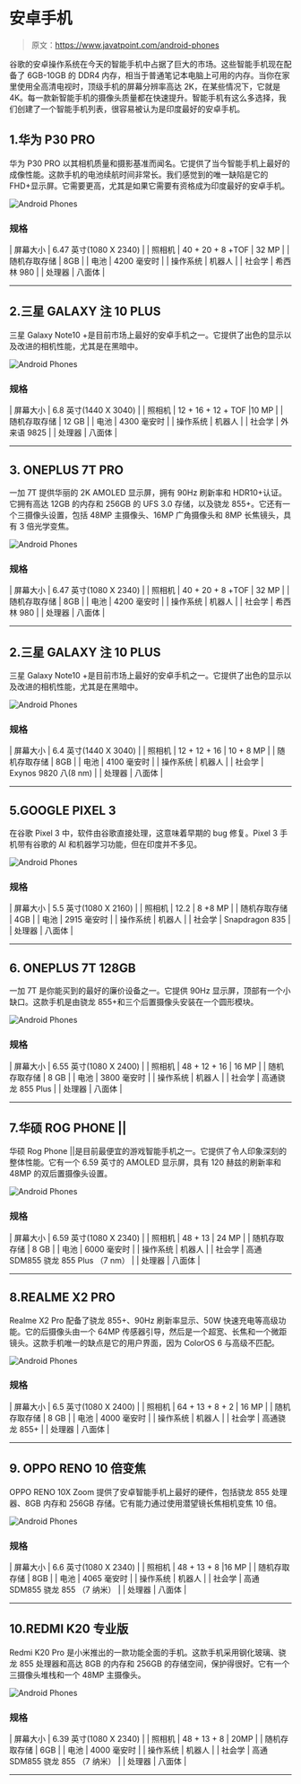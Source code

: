 # 安卓手机

> 原文：<https://www.javatpoint.com/android-phones>

谷歌的安卓操作系统在今天的智能手机中占据了巨大的市场。这些智能手机现在配备了 6GB-10GB 的 DDR4 内存，相当于普通笔记本电脑上可用的内存。当你在家里使用全高清电视时，顶级手机的屏幕分辨率高达 2K，在某些情况下，它就是 4K。每一款新智能手机的摄像头质量都在快速提升。智能手机有这么多选择，我们创建了一个智能手机列表，很容易被认为是印度最好的安卓手机。

## 1.华为 P30 PRO

华为 P30 PRO 以其相机质量和摄影基准而闻名。它提供了当今智能手机上最好的成像性能。这款手机的电池续航时间非常长。我们感觉到的唯一缺陷是它的 FHD+显示屏。它需要更高，尤其是如果它需要有资格成为印度最好的安卓手机。

![Android Phones](img/59475ab66397e41a6f797cda1030dc4c.png)

### 规格

| 屏幕大小 | 6.47 英寸(1080 X 2340) |
| 照相机 | 40 + 20 + 8 +TOF &#124; 32 MP |
| 随机存取存储 | 8GB |
| 电池 | 4200 毫安时 |
| 操作系统 | 机器人 |
| 社会学 | 希西林 980 |
| 处理器 | 八面体 |

* * *

## 2.三星 GALAXY 注 10 PLUS

三星 Galaxy Note10 +是目前市场上最好的安卓手机之一。它提供了出色的显示以及改进的相机性能，尤其是在黑暗中。

![Android Phones](img/7d606afd4816c435a9590ddf6846cc47.png)

### 规格

| 屏幕大小 | 6.8 英寸(1440 X 3040) |
| 照相机 | 12 + 16 + 12 + TOF &#124;10 MP |
| 随机存取存储 | 12 GB |
| 电池 | 4300 毫安时 |
| 操作系统 | 机器人 |
| 社会学 | 外来语 9825 |
| 处理器 | 八面体 |

* * *

## 3\. ONEPLUS 7T PRO

一加 7T 提供华丽的 2K AMOLED 显示屏，拥有 90Hz 刷新率和 HDR10+认证。它拥有高达 12GB 的内存和 256GB 的 UFS 3.0 存储，以及骁龙 855+。它还有一个三摄像头设置，包括 48MP 主摄像头、16MP 广角摄像头和 8MP 长焦镜头，具有 3 倍光学变焦。

![Android Phones](img/86c5d0573747bbd42e810233d8dc843f.png)

### 规格

| 屏幕大小 | 6.47 英寸(1080 X 2340) |
| 照相机 | 40 + 20 + 8 +TOF &#124; 32 MP |
| 随机存取存储 | 8GB |
| 电池 | 4200 毫安时 |
| 操作系统 | 机器人 |
| 社会学 | 希西林 980 |
| 处理器 | 八面体 |

* * *

## 2.三星 GALAXY 注 10 PLUS

三星 Galaxy Note10 +是目前市场上最好的安卓手机之一。它提供了出色的显示以及改进的相机性能，尤其是在黑暗中。

![Android Phones](img/78864ec3a7d6b806eb558fe2268c8361.png)

### 规格

| 屏幕大小 | 6.4 英寸(1440 X 3040) |
| 照相机 | 12 + 12 + 16 &#124; 10 + 8 MP |
| 随机存取存储 | 8GB |
| 电池 | 4100 毫安时 |
| 操作系统 | 机器人 |
| 社会学 | Exynos 9820 八(8 nm) |
| 处理器 | 八面体 |

* * *

## 5.GOOGLE PIXEL 3

在谷歌 Pixel 3 中，软件由谷歌直接处理，这意味着早期的 bug 修复。Pixel 3 手机带有谷歌的 AI 和机器学习功能，但在印度并不多见。

![Android Phones](img/a2849149ed65a3048db7209deee40e21.png)

### 规格

| 屏幕大小 | 5.5 英寸(1080 X 2160) |
| 照相机 | 12.2 &#124; 8 +8 MP |
| 随机存取存储 | 4GB |
| 电池 | 2915 毫安时 |
| 操作系统 | 机器人 |
| 社会学 | Snapdragon 835 |
| 处理器 | 八面体 |

* * *

## 6\. ONEPLUS 7T 128GB

一加 7T 是你能买到的最好的廉价设备之一。它提供 90Hz 显示屏，顶部有一个小缺口。这款手机是由骁龙 855+和三个后置摄像头安装在一个圆形模块。

![Android Phones](img/a5963d8342f5b222f5f4465cc6474ed6.png)

### 规格

| 屏幕大小 | 6.55 英寸(1080 X 2400) |
| 照相机 | 48 + 12 + 16 &#124; 16 MP |
| 随机存取存储 | 8 GB |
| 电池 | 3800 毫安时 |
| 操作系统 | 机器人 |
| 社会学 | 高通骁龙 855 Plus |
| 处理器 | 八面体 |

* * *

## 7.华硕 ROG PHONE ||

华硕 Rog Phone ||是目前最便宜的游戏智能手机之一。它提供了令人印象深刻的整体性能。它有一个 6.59 英寸的 AMOLED 显示屏，具有 120 赫兹的刷新率和 48MP 的双后置摄像头设置。

![Android Phones](img/a2382ec2e37711ca06324a5b4c69c6d1.png)

### 规格

| 屏幕大小 | 6.59 英寸(1080 X 2340) |
| 照相机 | 48 + 13 &#124; 24 MP |
| 随机存取存储 | 8 GB |
| 电池 | 6000 毫安时 |
| 操作系统 | 机器人 |
| 社会学 | 高通 SDM855 骁龙 855 Plus （7 nm） |
| 处理器 | 八面体 |

* * *

## 8.REALME X2 PRO

Realme X2 Pro 配备了骁龙 855+、90Hz 刷新率显示、50W 快速充电等高级功能。它的后摄像头由一个 64MP 传感器引导，然后是一个超宽、长焦和一个微距镜头。这款手机唯一的缺点是它的用户界面，因为 ColorOS 6 与高级不匹配。

![Android Phones](img/f828e76418d2e80f0632b337d87dae25.png)

### 规格

| 屏幕大小 | 6.5 英寸(1080 X 2400) |
| 照相机 | 64 + 13 + 8 + 2 &#124; 16 MP |
| 随机存取存储 | 8 GB |
| 电池 | 4000 毫安时 |
| 操作系统 | 机器人 |
| 社会学 | 高通骁龙 855+ |
| 处理器 | 八面体 |

* * *

## 9\. OPPO RENO 10 倍变焦

OPPO RENO 10X Zoom 提供了安卓智能手机上最好的硬件，包括骁龙 855 处理器、8GB 内存和 256GB 存储。它有能力通过使用潜望镜长焦相机变焦 10 倍。

![Android Phones](img/ad675eac5198e1171632ccb4faa5be2a.png)

### 规格

| 屏幕大小 | 6.6 英寸(1080 X 2340) |
| 照相机 | 48 + 13 + 8 &#124;16 MP |
| 随机存取存储 | 8GB |
| 电池 | 4065 毫安时 |
| 操作系统 | 机器人 |
| 社会学 | 高通 SDM855 骁龙 855 （7 纳米） |
| 处理器 | 八面体 |

* * *

## 10.REDMI K20 专业版

Redmi K20 Pro 是小米推出的一款功能全面的手机。这款手机采用钢化玻璃、骁龙 855 处理器和高达 8GB 的内存和 256GB 的存储空间，保护得很好。它有一个三摄像头堆栈和一个 48MP 主摄像头。

![Android Phones](img/6937fc57717199a3e848f55e3ec4ac54.png)

### 规格

| 屏幕大小 | 6.39 英寸(1080 X 2340) |
| 照相机 | 48 + 13 + 8 &#124; 20MP |
| 随机存取存储 | 6GB |
| 电池 | 4000 毫安时 |
| 操作系统 | 机器人 |
| 社会学 | 高通 SDM855 骁龙 855 （7 纳米） |
| 处理器 | 八面体 |

* * *